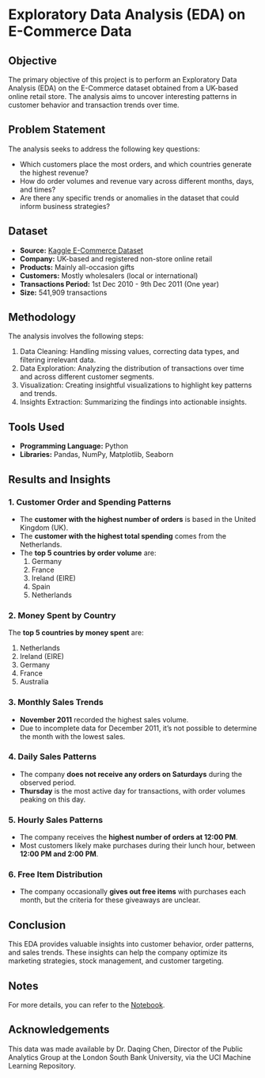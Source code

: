 # Exploratory Data Analysis (EDA) on E-Commerce Data

## Objective
The primary objective of this project is to perform an Exploratory Data Analysis (EDA) on the E-Commerce dataset obtained from a UK-based online retail store. The analysis aims to uncover interesting patterns in customer behavior and transaction trends over time.

## Problem Statement
The analysis seeks to address the following key questions:
- Which customers place the most orders, and which countries generate the highest revenue?
- How do order volumes and revenue vary across different months, days, and times?
- Are there any specific trends or anomalies in the dataset that could inform business strategies?

## Dataset
- **Source:** [Kaggle E-Commerce Dataset](https://www.kaggle.com/carrie1/ecommerce-data)
- **Company:** UK-based and registered non-store online retail
- **Products:** Mainly all-occasion gifts
- **Customers:** Mostly wholesalers (local or international)
- **Transactions Period:** 1st Dec 2010 - 9th Dec 2011 (One year)
- **Size:** 541,909 transactions

## Methodology
The analysis involves the following steps:
1. Data Cleaning: Handling missing values, correcting data types, and filtering irrelevant data.
2. Data Exploration: Analyzing the distribution of transactions over time and across different customer segments.
3. Visualization: Creating insightful visualizations to highlight key patterns and trends.
4. Insights Extraction: Summarizing the findings into actionable insights.

## Tools Used
- **Programming Language:** Python
- **Libraries:** Pandas, NumPy, Matplotlib, Seaborn

## Results and Insights

### 1. Customer Order and Spending Patterns
- The **customer with the highest number of orders** is based in the United Kingdom (UK).
- The **customer with the highest total spending** comes from the Netherlands.
- The **top 5 countries by order volume** are:
    1. Germany
    2. France
    3. Ireland (EIRE)
    4. Spain
    5. Netherlands



### 2. Money Spent by Country
The **top 5 countries by money spent** are:
1. Netherlands
2. Ireland (EIRE)
3. Germany
4. France
5. Australia

### 3. Monthly Sales Trends
- **November 2011** recorded the highest sales volume.
- Due to incomplete data for December 2011, it’s not possible to determine the month with the lowest sales.


### 4. Daily Sales Patterns
- The company **does not receive any orders on Saturdays** during the observed period.
- **Thursday** is the most active day for transactions, with order volumes peaking on this day.


### 5. Hourly Sales Patterns
- The company receives the **highest number of orders at 12:00 PM**.
- Most customers likely make purchases during their lunch hour, between **12:00 PM and 2:00 PM**.

### 6. Free Item Distribution
- The company occasionally **gives out free items** with purchases each month, but the criteria for these giveaways are unclear.

## Conclusion
This EDA provides valuable insights into customer behavior, order patterns, and sales trends. These insights can help the company optimize its marketing strategies, stock management, and customer targeting.

## Notes
For more details, you can refer to the [Notebook]([https://www.kaggle.com/admond1994/e-commerce-data-eda](https://github.com/FaizanFarooq3/Exploratory-Data-Analysis-EDA-on-E-Commerce-data/blob/main/Exploratory_Data_Analysis_(EDA)_on_E_Commerce_data.ipynb)).

## Acknowledgements
This data was made available by Dr. Daqing Chen, Director of the Public Analytics Group at the London South Bank University, via the UCI Machine Learning Repository.
